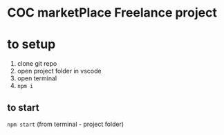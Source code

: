 # COC marketPlace Freelance project

# to setup 
1. clone git repo
2. open project folder in vscode
3. open terminal
4. `npm i`

## to start 
`npm start` (from terminal - project folder)
